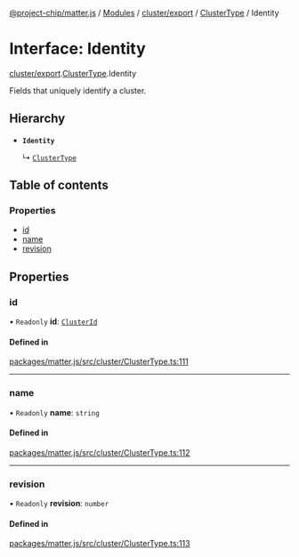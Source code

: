 [@project-chip/matter.js](../README.md) / [Modules](../modules.md) / [cluster/export](../modules/cluster_export.md) / [ClusterType](../modules/cluster_export.ClusterType.md) / Identity

# Interface: Identity

[cluster/export](../modules/cluster_export.md).[ClusterType](../modules/cluster_export.ClusterType.md).Identity

Fields that uniquely identify a cluster.

## Hierarchy

- **`Identity`**

  ↳ [`ClusterType`](cluster_export.ClusterType-1.md)

## Table of contents

### Properties

- [id](cluster_export.ClusterType.Identity.md#id)
- [name](cluster_export.ClusterType.Identity.md#name)
- [revision](cluster_export.ClusterType.Identity.md#revision)

## Properties

### id

• `Readonly` **id**: [`ClusterId`](../modules/datatype_export.md#clusterid)

#### Defined in

[packages/matter.js/src/cluster/ClusterType.ts:111](https://github.com/project-chip/matter.js/blob/2d9f2165d2672864fda3496a6d0d5f93597f82c6/packages/matter.js/src/cluster/ClusterType.ts#L111)

___

### name

• `Readonly` **name**: `string`

#### Defined in

[packages/matter.js/src/cluster/ClusterType.ts:112](https://github.com/project-chip/matter.js/blob/2d9f2165d2672864fda3496a6d0d5f93597f82c6/packages/matter.js/src/cluster/ClusterType.ts#L112)

___

### revision

• `Readonly` **revision**: `number`

#### Defined in

[packages/matter.js/src/cluster/ClusterType.ts:113](https://github.com/project-chip/matter.js/blob/2d9f2165d2672864fda3496a6d0d5f93597f82c6/packages/matter.js/src/cluster/ClusterType.ts#L113)
